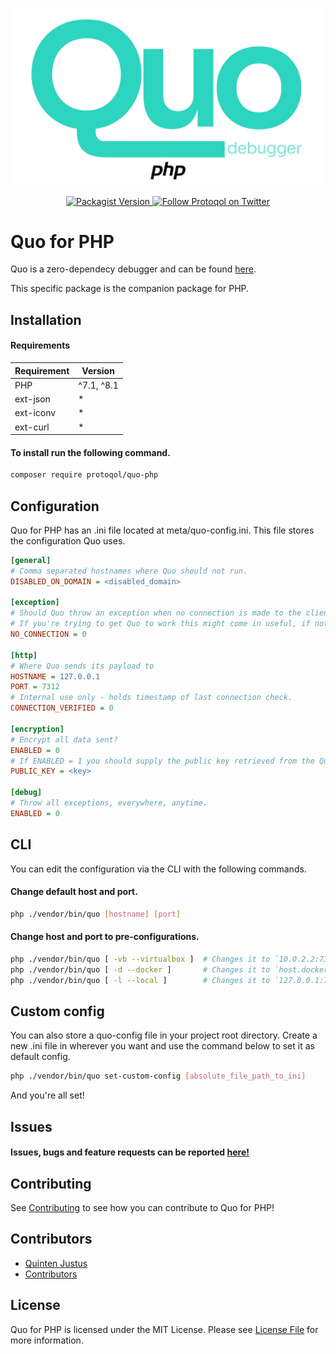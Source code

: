 ![Quo for php](assets/quo-logo.jpg)

<p align="center">
    <a href="https://packagist.org/packages/protoqol/quo-php">	
       <img alt="Packagist Version" src="https://img.shields.io/packagist/v/protoqol/quo-php.svg">
    </a>
    <a href="https://twitter.com/intent/follow?screen_name=Protoqol_XYZ">
        <img src="https://img.shields.io/twitter/follow/Protoqol_XYZ.svg?label=%40Protoqol_XYZ&style=social"
            alt="Follow Protoqol on Twitter">
    </a>
</p>

# Quo for PHP

Quo is a zero-dependecy debugger and can be found [here](https://github.com/Protoqol/Quo).

This specific package is the companion package for PHP.

## Installation

#### Requirements

| Requirement | Version    |
|-------------|------------|
| PHP         | ^7.1, ^8.1 |
| ext-json    | *          |
| ext-iconv   | *          |
| ext-curl    | *          |

#### To install run the following command.

```bash
composer require protoqol/quo-php
```

## Configuration

Quo for PHP has an .ini file located at meta/quo-config.ini. This file stores the configuration Quo uses.

```ini
[general]
# Comma separated hostnames where Quo should not run.
DISABLED_ON_DOMAIN = <disabled_domain>

[exception]
# Should Quo throw an exception when no connection is made to the client?
# If you're trying to get Quo to work this might come in useful, if not, keep it off.
NO_CONNECTION = 0

[http]
# Where Quo sends its payload to
HOSTNAME = 127.0.0.1
PORT = 7312
# Internal use only - holds timestamp of last connection check.
CONNECTION_VERIFIED = 0

[encryption]
# Encrypt all data sent?
ENABLED = 0
# If ENABLED = 1 you should supply the public key retrieved from the Quo client here.
PUBLIC_KEY = <key>

[debug]
# Throw all exceptions, everywhere, anytime.
ENABLED = 0
```

## CLI

You can edit the configuration via the CLI with the following commands.

#### Change default host and port.

```bash
php ./vendor/bin/quo [hostname] [port]
```

#### Change host and port to pre-configurations.

```bash
php ./vendor/bin/quo [ -vb --virtualbox ]  # Changes it to `10.0.2.2:7312`
php ./vendor/bin/quo [ -d --docker ]       # Changes it to `host.docker.internal:7312`
php ./vendor/bin/quo [ -l --local ]        # Changes it to `127.0.0.1:7312`
```

## Custom config

You can also store a quo-config file in your project root directory.
Create a new .ini file in wherever you want and use the command below to set it as default config.

```bash
php ./vendor/bin/quo set-custom-config [absolute_file_path_to_ini]
```

And you're all set!

## Issues

#### Issues, bugs and feature requests can be reported [here!](https://github.com/Protoqol/quo-php/issues/new/choose)

## Contributing

See [Contributing](CONTRIBUTING.md) to see how you can contribute to Quo for PHP!

## Contributors

- [Quinten Justus](https://github.com/QuintenJustus)
- [Contributors](https://github.com/Protoqol/quo-php/graphs/contributors)

## License

Quo for PHP is licensed under the MIT License. Please see [License File](LICENSE) for more information.
